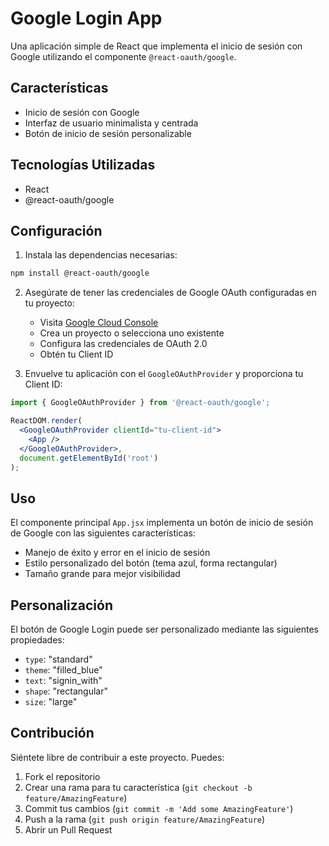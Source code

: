 # Google Login App

Una aplicación simple de React que implementa el inicio de sesión con Google utilizando el componente `@react-oauth/google`.

## Características

- Inicio de sesión con Google
- Interfaz de usuario minimalista y centrada
- Botón de inicio de sesión personalizable

## Tecnologías Utilizadas

- React
- @react-oauth/google

## Configuración

1. Instala las dependencias necesarias:

```bash
npm install @react-oauth/google
```

2. Asegúrate de tener las credenciales de Google OAuth configuradas en tu proyecto:
   - Visita [Google Cloud Console](https://console.cloud.google.com)
   - Crea un proyecto o selecciona uno existente
   - Configura las credenciales de OAuth 2.0
   - Obtén tu Client ID

3. Envuelve tu aplicación con el `GoogleOAuthProvider` y proporciona tu Client ID:

```jsx
import { GoogleOAuthProvider } from '@react-oauth/google';

ReactDOM.render(
  <GoogleOAuthProvider clientId="tu-client-id">
    <App />
  </GoogleOAuthProvider>,
  document.getElementById('root')
);
```

## Uso

El componente principal `App.jsx` implementa un botón de inicio de sesión de Google con las siguientes características:

- Manejo de éxito y error en el inicio de sesión
- Estilo personalizado del botón (tema azul, forma rectangular)
- Tamaño grande para mejor visibilidad

## Personalización

El botón de Google Login puede ser personalizado mediante las siguientes propiedades:

- `type`: "standard"
- `theme`: "filled_blue"
- `text`: "signin_with"
- `shape`: "rectangular"
- `size`: "large"

## Contribución

Siéntete libre de contribuir a este proyecto. Puedes:

1. Fork el repositorio
2. Crear una rama para tu característica (`git checkout -b feature/AmazingFeature`)
3. Commit tus cambios (`git commit -m 'Add some AmazingFeature'`)
4. Push a la rama (`git push origin feature/AmazingFeature`)
5. Abrir un Pull Request


